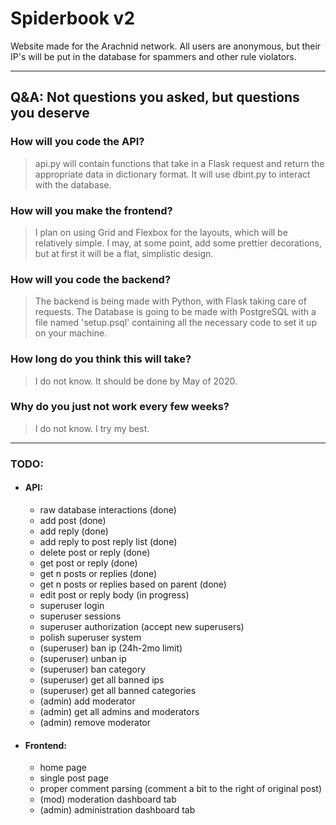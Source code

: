 # Spiderbook v2
Website made for the Arachnid network. All users are anonymous, but their IP's will be put in the database for spammers and other rule violators.

----
## Q&A: Not questions you asked, but questions you deserve
### How will you code the API?
> api.py will contain functions that take in a Flask request and return the appropriate data in dictionary format. It will use dbint.py to interact with the database.

### How will you make the frontend?
> I plan on using Grid and Flexbox for the layouts, which will be relatively simple. I may, at some point, add some prettier decorations, but at first it will be a flat, simplistic design.

### How will you code the backend?
> The backend is being made with Python, with Flask taking care of requests. The Database is going to be made with PostgreSQL with a file named 'setup.psql' containing all the necessary code to set it up on your machine.

### How long do you think this will take?
> I do not know. It should be done by May of 2020.

### Why do you just not work every few weeks?
> I do not know. I try my best.
----    
### TODO:
- #### API:
    - raw database interactions (done)
    - add post (done)
    - add reply (done)
    - add reply to post reply list (done)
    - delete post or reply (done)
    - get post or reply (done)
    - get n posts or replies (done)
    - get n posts or replies based on parent (done)
    - edit post or reply body (in progress)
    - superuser login
    - superuser sessions
    - superuser authorization (accept new superusers)
    - polish superuser system
    - (superuser) ban ip (24h-2mo limit)
    - (superuser) unban ip
    - (superuser) ban category
    - (superuser) get all banned ips
    - (superuser) get all banned categories
    - (admin) add moderator
    - (admin) get all admins and moderators
    - (admin) remove moderator

- #### Frontend:
    - home page
    - single post page
    - proper comment parsing (comment a bit to the right of original post)
    - (mod) moderation dashboard tab
    - (admin) administration dashboard tab
